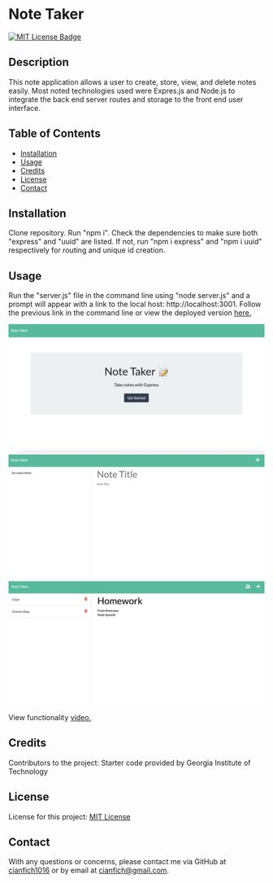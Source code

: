 # Note Taker

  [![MIT License Badge](https://img.shields.io/badge/License-MIT_License-blue)](https://img.shields.io/badge/License-MIT_License-blue)

  ## Description
  This note application allows a user to create, store, view, and delete notes easily. Most noted technologies used were Expres.js and Node.js to integrate the back end server routes and storage to the front end user interface.

  ## Table of Contents
  * [Installation](#installation)
  * [Usage](#usage)
  * [Credits](#credits)
  * [License](#license)
  * [Contact](#contact)

  ## Installation
  Clone repository. Run "npm i". Check the dependencies to make sure both "express" and "uuid" are listed. If not, run "npm i express" and "npm i uuid" respectively for routing and unique id creation.

  ## Usage
  Run the "server.js" file in the command line using "node server.js" and a prompt will appear with a link to the local host: http://localhost:3001. Follow the previous link in the command line or view the deployed version [here.](https://note-taker-1016.herokuapp.com/)

  ![Homepage for note taker application](./images/Image1.png)
  ![Second html page to enter notes](./images/Image2.png)
  ![Notes stored as well as in progress](./images/Image4.png)

  View functionality [video.](https://watch.screencastify.com/v/a4k1qXti2yqYk03ieZyi)

  ## Credits
  Contributors to the project: Starter code provided by Georgia Institute of Technology

  ## License
  License for this project: [MIT License](https://choosealicense.com/licenses/mit/)

  ## Contact
  With any questions or concerns, please contact me via GitHub at [cianfich1016](https://github.com/cianfich1016) or by email at cianfich@gmail.com.



